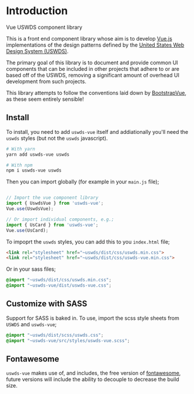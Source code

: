 # Introduction

Vue USWDS component library

This is a front end component library whose aim is to develop [Vue.js](https://vuejs.org/) implementations of the design patterns defined by the [United States Web Design System (USWDS)](https://designsystem.digital.gov/). 

The primary goal of this library is to document and provide common UI components that can be included in other projects that adhere to or are based off of the USWDS, removing a significant amount of overhead UI development from such projects.

This library attempts to follow the conventions laid down by [BootstrapVue](https://bootstrap-vue.org/), as these seem entirely sensible!

## Install

To install, you need to add `uswds-vue` itself and addiationally you'll need the `uswds` styles (but not the `uswds` javascript).

``` bash
# With yarn
yarn add uswds-vue uswds

# With npm
npm i uswds-vue uswds
```

Then you can import globally (for example in your `main.js` file);

``` js

// Import the vue component library
import { UswdsVue } from 'uswds-vue';
Vue.use(UswdsVue);

// Or import individual components, e.g.;
import { UsCard } from 'uswds-vue';
Vue.use(UsCard);

```

To impoprt the `uswds` styles, you can add this to you `index.html` file;

```html
<link rel="stylesheet" href="~uswds/dist/css/uswds.min.css">
<link rel="stylesheet" href="~uswds/dist/css/uswds-vue.min.css">
```

Or in your sass files;

```scss
@import "~uswds/dist/css/uswds.min.css";
@import "~uswds-vue/dist/uswds-vue.css";
```

## Customize with SASS

Support for SASS is baked in. To use, import the scss style sheets from `USWDS` and `uswds-vue`;

```scss
@import "~uswds/dist/scss/uswds.css";
@import "~uswds-vue/src/styles/uswds-vue.scss";
```

## Fontawesome

`uswds-vue` makes use of, and includes, the free version of [fontawesome](https://fontawesome.com/), future versions will include the ability to decouple to decrease the build size.
